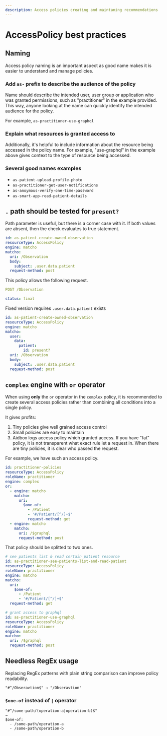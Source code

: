 ```yaml
---
description: Access policies creating and maintaning recommendations
---
```


# AccessPolicy best practices

## Naming

Access policy naming is an important aspect as good name makes it is easier to understand and manage policies.

### Add `as-` prefix to describe the audience of the policy

Name should describe the intended user, user group or application who was granted permissions, such as "practitioner" in the example provided. This way, anyone looking at the name can quickly identify the intended audience for the policy.

For example, `as-practitioner-use-graphql`

### Explain what resources is granted access to

Additionally, it's helpful to include information about the resource being accessed in the policy name. For example, "use-graphql" in the example above gives context to the type of resource being accessed.

### Several good names examples

* `as-patient-upload-profile-photo`
* `as-practitioner-get-user-notifications`
* `as-anoymous-verify-one-time-password`
* `as-smart-app-read-patient-details`

## `.` path should be tested for `present?`

Path parameter is useful, but there is a corner case with it. If both values are absent, then the check evaluates to true statement.

```yaml
id: as-patient-create-owned-observation
resourceType: AccessPolicy
engine: matcho
matcho:
  uri: /Observation
  body:
    subject: .user.data.patient
  request-method: post
```

This policy allows the following request.

```yaml
POST /Observation

status: final
```

Fixed version requires `.user.data.patient` exists

```yaml
id: as-patient-create-owned-observation
resourceType: AccessPolicy
engine: matcho
matcho:
  user:
    data:
      patient:
        id: present?
  uri: /Observation
  body:
    subject: .user.data.patient
  request-method: post
```

## `complex` engine with `or` operator

When using **only** the `or` operator in the `complex` policy, it is recommended to create several access policies rather than combining all conditions into a single policy.

It gives profits:

1. Tiny policies give well grained access control
2. Small policies are easy to maintain
3. Aidbox logs access policy which granted access. If you have "fat" policy, it is not transparent what exact rule let a request in. When there are tiny policies, it is clear who passed the request.

For example, we have such an access policy.

```yaml
id: practitioner-policies
resourceType: AccessPolicy
roleName: practitioner
engine: complex
or:
  - engine: matcho
    matcho:
      uri:
        $one-of:
          - /Patient
          - '#/Patient/[^/]+$'
          request-method: get
  - engine: matcho
    matcho:
      uri: /$graphql
      request-method: post
```

That policy should be splitted to two ones.

```yaml
# see patients list & read certain patient resource
id: as-practitioner-see-patients-list-and-read-patient
resourceType: AccessPolicy
roleName: practitioner
engine: matcho
matcho:
  uri:
    $one-of:
      - /Patient
      - '#/Patient/[^/]+$'
  request-method: get

# grant access to graphql
id: as-practitioner-use-graphql
resourceType: AccessPolicy
roleName: practitioner
engine: matcho
matcho:
  uri: /$graphql
  request-method: post
```

## Needless RegEx usage

Replacing RegEx patterns with plain string comparison can improve policy readability.

```
"#^/Obseravtion$" → "/Obseravtion"
```

### `$one-of` instead of `|` operator

```
"#^/some-path/(operation-a|operation-b)$"
→
$one-of:
  - /some-path/operation-a
  - /some-path/operation-b
```

